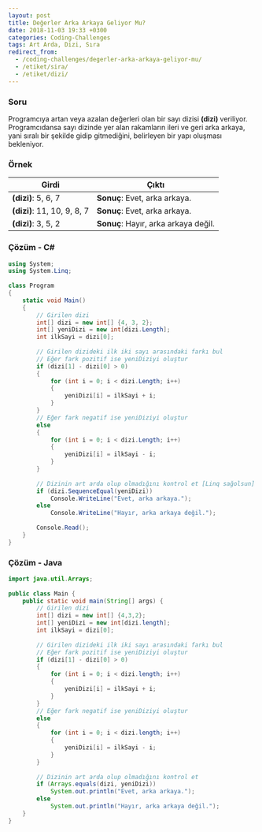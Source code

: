 ```yaml
---
layout: post
title: Değerler Arka Arkaya Geliyor Mu?
date: 2018-11-03 19:33 +0300
categories: Coding-Challenges
tags: Art Arda, Dizi, Sıra
redirect_from:
  - /coding-challenges/degerler-arka-arkaya-geliyor-mu/
  - /etiket/sira/
  - /etiket/dizi/
---
```

### Soru
Programcıya artan veya azalan değerleri olan bir sayı dizisi **(dizi)** veriliyor. Programcıdansa sayı dizinde yer alan rakamların ileri ve geri arka arkaya, yani sıralı bir şekilde gidip gitmediğini, belirleyen bir yapı oluşması bekleniyor.

### Örnek

| Girdi                       | Çıktı                                |
|-----------------------------|--------------------------------------|
| **(dizi)**: 5, 6, 7         | **Sonuç**: Evet, arka arkaya.        |
| **(dizi)**: 11, 10, 9, 8, 7 | **Sonuç**: Evet, arka arkaya.        |
| **(dizi)**: 3, 5, 2         | **Sonuç**: Hayır, arka arkaya değil. |

### Çözüm - C#
```csharp
using System;
using System.Linq;
 
class Program
{
    static void Main()
    {
        // Girilen dizi
        int[] dizi = new int[] {4, 3, 2};
        int[] yeniDizi = new int[dizi.Length];
        int ilkSayi = dizi[0];
 
        // Girilen dizideki ilk iki sayı arasındaki farkı bul
        // Eğer fark pozitif ise yeniDiziyi oluştur
        if (dizi[1] - dizi[0] > 0)
        {
            for (int i = 0; i < dizi.Length; i++)
            {
                yeniDizi[i] = ilkSayi + i;
            }
        }
        // Eğer fark negatif ise yeniDiziyi oluştur
        else
        {
            for (int i = 0; i < dizi.Length; i++)
            {
                yeniDizi[i] = ilkSayi - i;
            }
        }
 
        // Dizinin art arda olup olmadığını kontrol et [Linq sağolsun]
        if (dizi.SequenceEqual(yeniDizi))
            Console.WriteLine("Evet, arka arkaya.");
        else
            Console.WriteLine("Hayır, arka arkaya değil.");
 
        Console.Read();
    }
}
```

### Çözüm - Java
```java
import java.util.Arrays;
 
public class Main {
    public static void main(String[] args) {
        // Girilen dizi
        int[] dizi = new int[] {4,3,2};
        int[] yeniDizi = new int[dizi.length];
        int ilkSayi = dizi[0];
 
        // Girilen dizideki ilk iki sayı arasındaki farkı bul
        // Eğer fark pozitif ise yeniDiziyi oluştur
        if (dizi[1] - dizi[0] > 0)
        {
            for (int i = 0; i < dizi.length; i++)
            {
                yeniDizi[i] = ilkSayi + i;
            }
        }
        // Eğer fark negatif ise yeniDiziyi oluştur
        else
        {
            for (int i = 0; i < dizi.length; i++)
            {
                yeniDizi[i] = ilkSayi - i;
            }
        }
 
        // Dizinin art arda olup olmadığını kontrol et
        if (Arrays.equals(dizi, yeniDizi))
            System.out.println("Evet, arka arkaya.");
        else
            System.out.println("Hayır, arka arkaya değil.");
    }
}
```